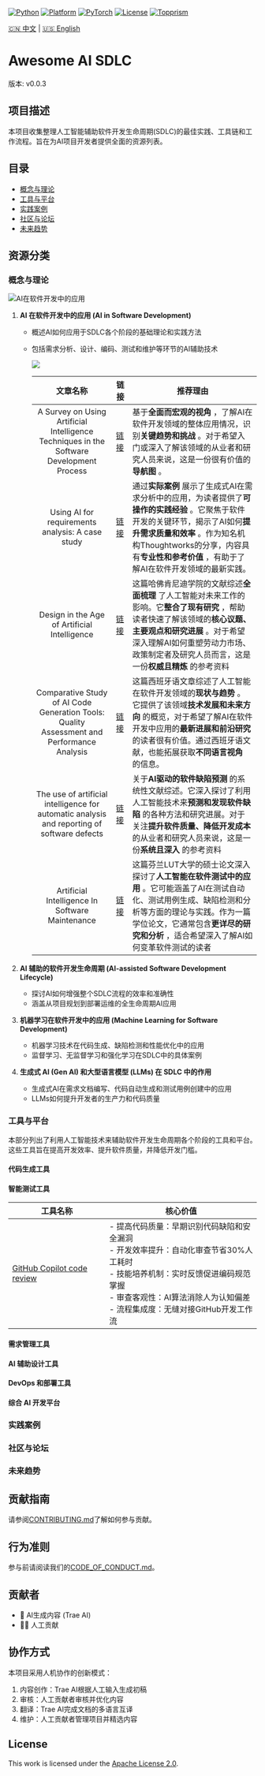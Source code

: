[![Python](https://img.shields.io/badge/Python-3.8+-blue.svg)](https://www.python.org/) [![Platform](https://img.shields.io/badge/Platform-Linux%20|%20macOS%20|%20Windows-lightgrey.svg)](https://en.wikipedia.org/wiki/Cross-platform) [![PyTorch](https://img.shields.io/badge/PyTorch-2.0+-red.svg)](https://pytorch.org/) [![License](https://img.shields.io/badge/License-Apache%202.0-green.svg)](https://opensource.org/licenses/Apache-2.0) [![Topprism](https://img.shields.io/badge/Topprism-Data%20Intelligence-orange.svg)](https://www.topprismdata.com/)

[🇨🇳 中文](docs/zh-CN/README.md) | [🇺🇸 English](docs/en/README.md)

# Awesome AI SDLC

版本: v0.0.3

## 项目描述

本项目收集整理人工智能辅助软件开发生命周期(SDLC)的最佳实践、工具链和工作流程。旨在为AI项目开发者提供全面的资源列表。

## 目录

- [概念与理论](#概念与理论)
- [工具与平台](#工具与平台)
- [实践案例](#实践案例)
- [社区与论坛](#社区与论坛)
- [未来趋势](#未来趋势)

## 资源分类

### 概念与理论

![AI在软件开发中的应用](assets/images/AI%20在软件开发中的应用%20-%20visual%20selection.png)

1. **AI 在软件开发中的应用 (AI in Software Development)**

   - 概述AI如何应用于SDLC各个阶段的基础理论和实践方法
   - 包括需求分析、设计、编码、测试和维护等环节的AI辅助技术

     ![](assets/20250407_093948_AI-002.png)


     |                                          文章名称                                          | 链接                                                                                                                    | 推荐理由                                                                                                                                                                                                                                                     |
     | :-------------------------------------------------------------------------------------------: | ------------------------------------------------------------------------------------------------------------------------- | -------------------------------------------------------------------------------------------------------------------------------------------------------------------------------------------------------------------------------------------------------------- |
     |  A Survey on Using Artificial Intelligence Techniques in the Software Development Process  | [链接](https://www.ijera.com/papers/Vol4_issue12/Part%20-%206/D0412062433.pdf)                                          | 基于**全面而宏观的视角** ，了解AI在软件开发领域的整体应用情况，识别**关键趋势和挑战** 。对于希望入门或深入了解该领域的从业者和研究人员来说，这是一份很有价值的**导航图** 。                                                                                  |
     |                      Using AI for requirements analysis: A case study                      | [链接](https://www.thoughtworks.com/en-gb/insights/blog/generative-ai/using-ai-requirements-analysis-case-studyhttps:/) | 通过**实际案例** 展示了生成式AI在需求分析中的应用，为读者提供了**可操作的实践经验** 。它聚焦于软件开发的关键环节，揭示了AI如何**提升需求质量和效率** 。作为知名机构Thoughtworks的分享，内容具有**专业性和参考价值** ，有助于了解AI在软件开发领域的最新实践。 |
     |                        Design in the Age of Artificial Intelligence                        | [链接](https://www.hks.harvard.edu/sites/default/files/centers/mrcbg/Final_AWP_244.pdf)                                 | 这篇哈佛肯尼迪学院的文献综述**全面梳理** 了人工智能对未来工作的影响。它**整合了现有研究** ，帮助读者快速了解该领域的**核心议题、主要观点和研究进展** 。对于希望深入理解AI如何重塑劳动力市场、政策制定者及研究人员而言，这是一份**权威且精炼** 的参考资料     |
     | Comparative Study of AI Code Generation Tools: Quality Assessment and Performance Analysis | [链接](https://dialnet.unirioja.es/descarga/articulo/9873203.pdf)                                                       | 这篇西班牙语文章综述了人工智能在软件开发领域的**现状与趋势** 。它提供了该领域**技术发展和未来方向** 的概览，对于希望了解AI在软件开发中应用的**最新进展和前沿研究** 的读者很有价值。通过西班牙语文献，也能拓展获取**不同语言视角** 的信息。                   |
     | The use of artificial intelligence for automatic analysis and reporting of software defects | [链接](https://www.frontiersin.org/journals/artificial-intelligence/articles/10.3389/frai.2024.1443956/pdf)             | 关于**AI驱动的软件缺陷预测** 的系统性文献综述。它深入探讨了利用人工智能技术来**预测和发现软件缺陷** 的各种方法和研究进展。对于关注**提升软件质量、降低开发成本** 的从业者和研究人员来说，这是一份**系统且深入** 的参考资料                                   |
     |                       Artificial Intelligence In Software Maintenance                       | [链接](https://lutpub.lut.fi/bitstream/handle/10024/163419/Thesis_OulaRantanen.pdf?sequence=1)                          | 这篇芬兰LUT大学的硕士论文深入探讨了**人工智能在软件测试中的应用** 。它可能涵盖了AI在测试自动化、测试用例生成、缺陷检测和分析等方面的理论与实践。作为一篇学位论文，它通常包含**更详尽的研究和分析** ，适合希望深入了解AI如何变革软件测试的读者                |
2. **AI 辅助的软件开发生命周期 (AI-assisted Software Development Lifecycle)**

   - 探讨AI如何增强整个SDLC流程的效率和准确性
   - 涵盖从项目规划到部署运维的全生命周期AI应用
3. **机器学习在软件开发中的应用 (Machine Learning for Software Development)**

   - 机器学习技术在代码生成、缺陷检测和性能优化中的应用
   - 监督学习、无监督学习和强化学习在SDLC中的具体案例
4. **生成式 AI (Gen AI) 和大型语言模型 (LLMs) 在 SDLC 中的作用**

   - 生成式AI在需求文档编写、代码自动生成和测试用例创建中的应用
   - LLMs如何提升开发者的生产力和代码质量

### 工具与平台

本部分列出了利用人工智能技术来辅助软件开发生命周期各个阶段的工具和平台。这些工具旨在提高开发效率、提升软件质量，并降低开发门槛。

#### 代码生成工具

#### 智能测试工具


| 工具名称                                                                                                                    | 核心价值                                                                                                                                                                                                              |
| ----------------------------------------------------------------------------------------------------------------------------- | ----------------------------------------------------------------------------------------------------------------------------------------------------------------------------------------------------------------------- |
| [GitHub Copilot code review](https://docs.github.com/en/copilot/using-github-copilot/code-review/using-copilot-code-review) | - 提高代码质量：早期识别代码缺陷和安全漏洞<br>- 开发效率提升：自动化审查节省30%人工耗时<br>- 技能培养机制：实时反馈促进编码规范掌握<br>- 审查客观性：AI算法消除人为认知偏差<br>- 流程集成度：无缝对接GitHub开发工作流 |

#### 需求管理工具

#### AI 辅助设计工具

#### DevOps 和部署工具

#### 综合 AI 开发平台

### 实践案例

### 社区与论坛

### 未来趋势

## 贡献指南

请参阅[CONTRIBUTING.md](CONTRIBUTING.md)了解如何参与贡献。

## 行为准则

参与前请阅读我们的[CODE_OF_CONDUCT.md](CODE_OF_CONDUCT.md)。

## 贡献者

- 🤖 AI生成内容 (Trae AI)
- 🧑‍💻 人工贡献

## 协作方式

本项目采用人机协作的创新模式：

1. 内容创作：Trae AI根据人工输入生成初稿
2. 审核：人工贡献者审核并优化内容
3. 翻译：Trae AI完成文档的多语言互译
4. 维护：人工贡献者管理项目并精选内容

## License

This work is licensed under the [Apache License 2.0](LICENSE).
